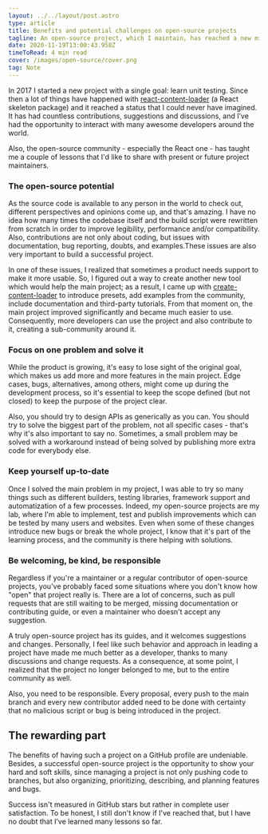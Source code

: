 ```yaml
---
layout: ../../layout/post.astro
type: article
title: Benefits and potential challenges on open-source projects
tagline: An open-source project, which I maintain, has reached a new milestone on GitHub, but the stars don't really matter, the lessons I learned do.
date: 2020-11-19T13:00:43.958Z
timeToRead: 4 min read
cover: /images/open-source/cover.png
tag: Note
---
```


In 2017 I started a new project with a single goal: learn unit testing. Since then a lot of things have happened with [react-content-loader](https://github.com/danilowoz/react-content-loader) (a React skeleton package) and it reached a status that I could never have imagined. It has had countless contributions, suggestions and discussions, and I’ve had the opportunity to interact with many awesome developers around the world.

Also, the open-source community - especially the React one - has taught me a couple of lessons that I'd like to share with present or future project maintainers.

### The open-source potential

As the source code is available to any person in the world to check out, different perspectives and opinions come up, and that's amazing. I have no idea how many times the codebase itself and the build script were rewritten from scratch in order to improve legibility, performance and/or compatibility. Also, contributions are not only about coding, but issues with documentation, bug reporting, doubts, and examples.These issues are also very important to build a successful project.

In one of these issues, I realized that sometimes a product needs support to make it more usable. So, I figured out a way to create another new tool which would help the main project; as a result, I came up with [create-content-loader](https://skeletonreact.com) to introduce presets, add examples from the community, include documentation and third-party tutorials. From that moment on, the main project improved significantly and became much easier to use. Consequently, more developers can use the project and also contribute to it, creating a sub-community around it.

### Focus on one problem and solve it

While the product is growing, it's easy to lose sight of the original goal, which makes us add more and more features in the main project. Edge cases, bugs, alternatives, among others, might come up during the development process, so it's essential to keep the scope defined (but not closed) to keep the purpose of the project clear.

Also, you should try to design APIs as generically as you can. You should try to solve the biggest part of the problem, not all specific cases - that's why it's also important to say no. Sometimes, a small problem may be solved with a workaround instead of being solved by publishing more extra code for everybody else.

### Keep yourself up-to-date

Once I solved the main problem in my project, I was able to try so many things such as different builders, testing libraries, framework support and automatization of a few processes. Indeed, my open-source projects are my lab, where I'm able to implement, test and publish improvements which can be tested by many users and websites. Even when some of these changes introduce new bugs or break the whole project, I know that it's part of the learning process, and the community is there helping with solutions.

### Be welcoming, be kind, be responsible

Regardless if you're a maintainer or a regular contributor of open-source projects, you've probably faced some situations where you don't know how "open" that project really is. There are a lot of concerns, such as pull requests that are still waiting to be merged, missing documentation or contributing guide, or even a maintainer who doesn't accept any suggestion.

A truly open-source project has its guides, and it welcomes suggestions and changes. Personally, I feel like such behavior and approach in leading a project have made me much better as a developer, thanks to many discussions and change requests. As a consequence, at some point, I realized that the project no longer belonged to me, but to the entire community as well.

Also, you need to be responsible. Every proposal, every push to the main branch and every new contributor added need to be done with certainty that no malicious script or bug is being introduced in the project.

## The rewarding part

The benefits of having such a project on a GitHub profile are undeniable. Besides, a successful open-source project is the opportunity to show your hard and soft skills, since managing a project is not only pushing code to branches, but also organizing, prioritizing, describing, and planning features and bugs.

Success isn't measured in GitHub stars but rather in complete user satisfaction. To be honest, I still don't know if I've reached that, but I have no doubt that I’ve learned many lessons so far.
